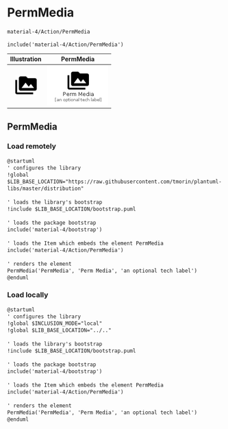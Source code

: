 # PermMedia


```text
material-4/Action/PermMedia
```

```text
include('material-4/Action/PermMedia')
```



| Illustration | PermMedia |
| :---: | :---: |
| ![illustration for Illustration](../../material-4/Action/PermMedia.png) | ![illustration for PermMedia](../../material-4/Action/PermMedia.Local.png) |




## PermMedia

### Load remotely
```plantuml
@startuml
' configures the library
!global $LIB_BASE_LOCATION="https://raw.githubusercontent.com/tmorin/plantuml-libs/master/distribution"

' loads the library's bootstrap
!include $LIB_BASE_LOCATION/bootstrap.puml

' loads the package bootstrap
include('material-4/bootstrap')

' loads the Item which embeds the element PermMedia
include('material-4/Action/PermMedia')

' renders the element
PermMedia('PermMedia', 'Perm Media', 'an optional tech label')
@enduml
```

### Load locally
```plantuml
@startuml
' configures the library
!global $INCLUSION_MODE="local"
!global $LIB_BASE_LOCATION="../.."

' loads the library's bootstrap
!include $LIB_BASE_LOCATION/bootstrap.puml

' loads the package bootstrap
include('material-4/bootstrap')

' loads the Item which embeds the element PermMedia
include('material-4/Action/PermMedia')

' renders the element
PermMedia('PermMedia', 'Perm Media', 'an optional tech label')
@enduml
```

